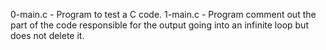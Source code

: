 0-main.c - Program to test a C code.
1-main.c - Program comment out the part of the code responsible for the output going into an infinite loop but does not delete it.
